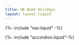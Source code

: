 ```yaml
---
title: UK Bank Holidays
layout: layout.liquid
---
```


{%- include "nav.liquid" -%}

{%- include "accordion.liquid"-%}

<script>
  async function getCountry() {
    const response = await fetch('/dynamic-display');
    if (!response.ok) 
    {
        console.log(`request failed with status: ${response.status}:${response.statusText}`)
        return 'ENG'
    }
    //converts the data to JSON once fetched
    try {
      const data = await response.json();
      return data.regionCode
    }catch(e) {
        console.log(`failed to parse response: ${e}`)
        return 'ENG'
    }
  }
  //waits for the DOM to fully load before executing the script
  document.addEventListener('DOMContentLoaded', async () => {
    const country = await getCountry();
    //maps the correct ISO country code to the corresponding accordion id (England & Wales share)
    const sections = {
      'ENG': 'englandAndWales',  
      'WLS': 'englandAndWales',  
      'SCT': 'scotland',  
      'NIR': 'northernIreland', 
    };
    // Collects the collapse id based on the user's country, or defaults to 'englandAndWales' if country not found
    const sectionId = sections[country] || 'scotland'; 
    // Selects which accordion section should be shown
    const sectionToShow = document.getElementById(sectionId);
    // If the section exists in the DOM, "show" it on the webpage
    if (sectionToShow) {
      const collapse = sectionToShow.querySelector('.accordion-collapse');
      if (collapse) {
        collapse.classList.add('show');      
      }
    }
  });
</script>